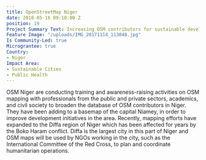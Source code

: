 ```yaml
---
title: OpenStreetMap Niger
date: 2018-05-16 09:10:00 Z
position: 19
Project Summary Text: Increasing OSM contributors for sustainable development in Niger
Feature Image: "/uploads/IMG_20171114_113048.jpg"
Is Community-Led: true
Micrograntee: true
Country:
- Niger
Impact Area:
- Sustainable Cities
- Public Health
---
```


OSM Niger are conducting training and awareness-raising activities on OSM mapping with professionals from the public and private sectors, academics, and civil society to broaden the database of OSM contributors in Niger. They have been adding to a basemap of the capital Niamey, in order to improve development initiatives in the area. Recently, mapping efforts have expanded to the Diffa region of Niger which has been affected for years by the Boko Haram conflict. Diffa is the largest city in this part of Niger and OSM maps will be used by NGOs working in the city, such as the International Committee of the Red Cross, to plan and coordinate humanitarian operations.